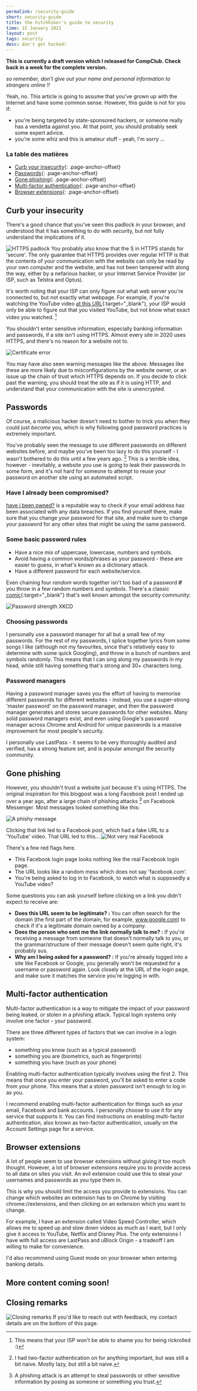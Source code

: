 ```yaml
---
permalink: /security-guide
short: security-guide
title: the hitchhiker's guide to security
time: 15 January 2021
layout: post
tags: security
desc: don't get hacked!
---
```


**This is currently a draft version which I released for CompClub. Check back in a week for the complete version.**

_so remember, don't give out your name and personal information to strangers online !!_

Yeah, no. This article is going to assume that you've grown up with the Internet and have some common sense. However, this guide is not for you if:
- you're being targeted by state-sponsored hackers, or someone really has a vendetta against you. At that point, you should probably seek some expert advice.
- you're some whiz and this is amateur stuff - yeah, I'm sorry ...

### La table des matières
- [Curb your insecurity](#curb-your-insecurity){: .page-anchor-offset}
- [Passwords](#passwords){: .page-anchor-offset}
- [Gone phishing](#to-catch-a-phish){: .page-anchor-offset}
- [Multi-factor authentication](#multi-factor-authentication){: .page-anchor-offset}
- [Browser extensions](#browser-extensions){: .page-anchor-offset}

## Curb your insecurity
There's a good chance that you've seen this padlock in your browser, and understood that it has something to do with security, but not fully understand the implications of it.

![HTTPS padlock](/assets/images/blog/security-guide/https-padlock.jpg)
You probably also know that the S in HTTPS stands for 'secure'. The only guarantee that HTTPS provides over regular HTTP is that the contents of your communication with the website can only be read by your own computer and the website, and has not been tampered with along the way, either by a nefarious hacker, or your Internet Service Provider (or ISP, such as Telstra and Optus).

It's worth noting that your ISP can only figure out what web server you're connected to, but not exactly what webpage. For example, if you're watching the YouTube video [at this URL](https://youtu.be/dQw4w9WgXcQ){:target="_blank"}, your ISP would only be able to figure out that you visited YouTube, but not know what exact video you watched. [^1]

[^1]: This means that your ISP won't be able to shame you for being rickrolled :)

You shouldn't enter sensitive information, especially banking information and passwords, if a site isn't using HTTPS. Almost every site in 2020 uses HTTPS, and there's no reason for a website not to.

![Certificate error](/assets/images/blog/security-guide/certificate-error.jpg)

You may have also seen warning messages like the above. Messages like these are more likely due to misconfigurations by the website owner, or an issue up the chain of trust which HTTPS depends on. If you decide to click past the warning, you should treat the site as if it is using HTTP, and understand that your communication with the site is unencrypted.

## Passwords

Of course, a malicious hacker doesn't need to bother to trick you when they could just _become_ you, which is why following good password practices is extremely important.

You've probably seen the message to use different passwords on different websites before, and maybe you've been too lazy to do this yourself - I wasn't bothered to do this until a few years ago. [^2] This is a terrible idea, however - inevitably, a website you use is going to leak their passwords in some form, and it's not hard for someone to attempt to reuse your password on another site using an automated script.

[^2]: I had two-factor authentication on for anything important, but was still a bit naive. Mostly lazy, but still a bit naive.

### Have I already been compromised?

[have i been pwned?](https://haveibeenpwned.com/) is a reputable way to check if your email address has been associated with any data breaches. If you find yourself there, make sure that you change your password for that site, and make sure to change your password for any other sites that might be using the same password.

### Some basic password rules
- Have a nice mix of uppercase, lowercase, numbers and symbols.
- Avoid having a common words/phrases as your password - these are easier to guess, in what's known as a dictionary attack. 
- Have a different password for each website/service.

Even chaining four _random_ words together isn't too bad of a password **if** you throw in a few random numbers and symbols. There's a classic [comic](https://xkcd.com/936/){:target="_blank"} that's well known amongst the security community:

![Password strength XKCD](https://imgs.xkcd.com/comics/password_strength.png)

### Choosing passwords

I personally use a password manager for all but a small few of my passwords. For the rest of my passwords, I splice together lyrics from some songs I like (although not my favourites, since that's relatively easy to determine with some quick Googling), and throw in a bunch of numbers and symbols randomly. This means that I can sing along my passwords in my head, while still having something that's strong and 30+ characters long. 

### Password managers

Having a password manager saves you the effort of having to memorise different passwords for different websites - instead, you use a super-strong 'master password' on the password manager, and then the password manager generates and stores secure passwords for other websites. Many solid password managers exist, and even using Google's password manager across Chrome and Android for unique passwords is a massive improvement for most people's security.

I personally use LastPass - it seems to be very thoroughly audited and verified, has a strong feature set, and is popular amongst the security community.

## Gone phishing
However, you shouldn't trust a website just because it's using HTTPS. The original inspiration for this blogpost was a long Facebook post I ended up over a year ago, after a large chain of phishing attacks [^3] on Facebook Messenger. Most messages looked something like this:

[^3]: A phishing attack is an attempt to steal passwords or other sensitive information by posing as someone or something you trust.

![A phishy message](/assets/images/blog/security-guide/phishy.jpg)

Clicking that link led to a Facebook post, which had a fake URL to a 'YouTube' video. That URL led to this...
![Not very real Facebook](/assets/images/blog/security-guide/facebook-phish.jpg)

There's a few red flags here.
- This Facebook login page looks nothing like the real Facebook login page.
- The URL looks like a random mess which does not say 'facebook.com'.
- You're being asked to log in to Facebook, to watch what is supposedly a YouTube video?

Some questions you can ask yourself before clicking on a link you didn't expect to receive are:
- **Does this URL seem to be legitimate? :** You can often search for the domain (the first part of the domain, for example, www.google.com) to check if it's a legitimate domain owned by a company.
- **Does the person who sent me the link normally talk to me? :** If you're receiving a message from someone that doesn't normally talk to you, or the grammar/structure of their message doesn't seem quite right, it's probably sus.
- **Why am I being asked for a password? :** If you're already logged into a site like Facebook or Google, you generally won't be requested for a username or password again. Look closely at the URL of the login page, and make sure it matches the service you're logging in with.

## Multi-factor authentication

Multi-factor authentication is a way to mitigate the impact of your password being leaked, or stolen in a phishing attack. Typical login systems only involve one factor - your password.

There are three different types of factors that we can involve in a login system:
- something you know (such as a typical password)
- something you are (biometrics, such as fingerprints)
- something you have (such as your phone)

Enabling multi-factor authentication typically involves using the first 2. This means that once you enter your password, you'll be asked to enter a code from your phone. This means that a stolen password isn't enough to log in as you.

I recommend enabling multi-factor authentication for things such as your email, Facebook and bank accounts. I personally choose to use it for any service that supports it. You can find instructions on enabling multi-factor authentication, also known as two-factor authentication, usually on the Account Settings page for a service.

## Browser extensions

A lot of people seem to use browser extensions without giving it too much thought. However, a lot of browser extensions require you to provide access to all data on sites you visit. An evil extension could use this to steal your usernames and passwords as you type them in.

This is why you should limit the access you provide to extensions. You can change which websites an extension has to on Chrome by visiting chrome://extensions, and then clicking on an extension which you want to change.

For example, I have an extension called Video Speed Controller, which allows me to speed up and slow down videos as much as I want, but I only give it access to YouTube, Netflix and Disney Plus. The only extensions I have with full access are LastPass and uBlock Origin - a tradeoff I am willing to make for convenience.

I'd also recommend using Guest mode on your browser when entering banking details.

## More content coming soon!


## Closing remarks
![Closing remarks](/assets/images/blog/security-guide/closing-remarks.jpg)
If you'd like to reach out with feedback, my contact details are on the bottom of this page.
